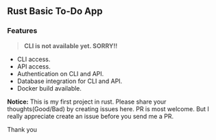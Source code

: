 ## Rust Basic To-Do App

### Features

> **CLI is not available yet. SORRY!!**

* CLI access.
* API access.
* Authentication on CLI and API.
* Database integration for CLI and API.
* Docker build available.

**Notice:** This is my first project in rust. Please share your thoughts(Good/Bad) by creating issues here. PR is most
welcome. But I really appreciate create an issue before you send me a PR.

Thank you 